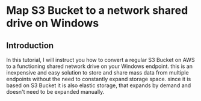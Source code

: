 # Map S3 Bucket to a network shared drive on Windows
## Introduction
In this tutorial, I will instruct you how to convert a regular S3 Bucket on AWS to a functioning shared network drive on your Windows endpoint. this is an inexpensive and easy solution to store and share mass data from multiple endpoints without the need to constantly expand storage space. since it is based on S3 Bucket it is also elastic storage, that expands by demand and doesn't need to be expanded manually.
